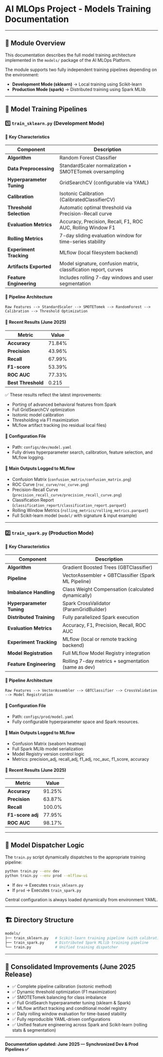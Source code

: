 # AI MLOps Project - Models Training Documentation

---

## 📂 Module Overview

This documentation describes the full model training architecture implemented in the `models/` package of the AI MLOps Platform.

The module supports two fully independent training pipelines depending on the environment:

- **Development Mode (sklearn)** → Local training using Scikit-learn
- **Production Mode (spark)** → Distributed training using Spark MLlib

---

## 🔧 Model Training Pipelines

### 1️⃣ `train_sklearn.py` (Development Mode)

#### 🔑 Key Characteristics

| Component                 | Description                                                      |
| ------------------------- | ---------------------------------------------------------------- |
| **Algorithm**             | Random Forest Classifier                                         |
| **Data Preprocessing**    | StandardScaler normalization + SMOTETomek oversampling           |
| **Hyperparameter Tuning** | GridSearchCV (configurable via YAML)                             |
| **Calibration**           | Isotonic Calibration (CalibratedClassifierCV)                    |
| **Threshold Selection**   | Automatic optimal threshold via Precision-Recall curve           |
| **Evaluation Metrics**    | Accuracy, Precision, Recall, F1, ROC AUC, Rolling Window F1      |
| **Rolling Metrics**       | 7-day sliding evaluation window for time-series stability        |
| **Experiment Tracking**   | MLflow (local filesystem backend)                                |
| **Artifacts Exported**    | Model signature, confusion matrix, classification report, curves |
| **Feature Engineering**   | Includes rolling 7-day windows and user segmentation             |

#### 🔧 Pipeline Architecture

```
Raw Features --> StandardScaler --> SMOTETomek --> RandomForest --> Calibration --> Threshold Optimization
```

#### 🔗 Recent Results (June 2025)

| Metric             | Value   |
| ------------------ | ------- |
| **Accuracy**       | 71.84%  |
| **Precision**      | 43.96%  |
| **Recall**         | 67.99%  |
| **F1-score**       | 53.39%  |
| **ROC AUC**        | 77.33%  |
| **Best Threshold** | 0.215   |

✅ These results reflect the latest improvements:

- Porting of advanced behavioral features from Spark
- Full GridSearchCV optimization
- Isotonic model calibration
- Thresholding via F1 maximization
- MLflow artifact tracking (no residual local files)

#### 🔗 Configuration File

- Path: `configs/dev/model.yaml`
- Fully drives hyperparameter search, calibration, feature selection, and MLflow logging.

#### 🔖 Main Outputs Logged to MLflow

- Confusion Matrix (`confusion_matrix/confusion_matrix.png`)
- ROC Curve (`roc_curve/roc_curve.png`)
- Precision-Recall Curve (`precision_recall_curve/precision_recall_curve.png`)
- Classification Report (`classification_report/classification_report.parquet`)
- Rolling Window Metrics (`rolling_metrics/rolling_metrics.parquet`)
- Full Scikit-learn model (`model/` with signature & input example)

---

### 2️⃣ `train_spark.py` (Production Mode)

#### 🔑 Key Characteristics

| Component                 | Description                                         |
| ------------------------- | --------------------------------------------------- |
| **Algorithm**             | Gradient Boosted Trees (GBTClassifier)              |
| **Pipeline**              | VectorAssembler + GBTClassifier (Spark ML Pipeline) |
| **Imbalance Handling**    | Class Weight Compensation (calculated dynamically)  |
| **Hyperparameter Tuning** | Spark CrossValidator (ParamGridBuilder)             |
| **Distributed Training**  | Fully parallelized Spark execution                  |
| **Evaluation Metrics**    | Accuracy, F1, Precision, Recall, ROC AUC            |
| **Experiment Tracking**   | MLflow (local or remote tracking backend)           |
| **Model Registration**    | Full MLflow Model Registry integration              |
| **Feature Engineering**   | Rolling 7-day metrics + segmentation (same as dev)  |

#### 🔧 Pipeline Architecture

```
Raw Features --> VectorAssembler --> GBTClassifier --> CrossValidation --> Model Registration
```

#### 🔗 Configuration File

- Path: `configs/prod/model.yaml`
- Fully configurable hyperparameter space and Spark resources.

#### 🔖 Main Outputs Logged to MLflow

- Confusion Matrix (seaborn heatmap)
- Full Spark MLlib model serialization
- Model Registry version control logic
- Metrics: precision_adj, recall_adj, f1_adj, roc_auc, f1_score, accuracy

#### 🔗 Recent Results (June 2025)

| Metric             | Value   |
| ------------------ | ------- |
| **Accuracy**       | 91.25%  |
| **Precision**      | 63.87%  |
| **Recall**         | 100.0%  |
| **F1-score adj**   | 77.95%  |
| **ROC AUC**        | 98.17%  |

---

## 🚀 Model Dispatcher Logic

The `train.py` script dynamically dispatches to the appropriate training pipeline:

```bash
python train.py --env dev
python train.py --env prod --mlflow-ui
```

- If `dev` → Executes `train_sklearn.py`
- If `prod` → Executes `train_spark.py`

Central configuration is always loaded dynamically from environment YAML.

---

## 🏗️ Directory Structure

```bash
models/
├── train_sklearn.py   # Scikit-learn training pipeline (with calibration, tuning, rolling metrics)
├── train_spark.py     # Distributed Spark MLlib training pipeline
└── train.py           # Unified training dispatcher
```

---

## 🏅 Consolidated Improvements (June 2025 Release)

- ✅ Complete pipeline calibration (isotonic method)
- ✅ Dynamic threshold optimization (F1 maximization)
- ✅ SMOTETomek balancing for class imbalance
- ✅ Full GridSearch hyperparameter tuning (sklearn & Spark)
- ✅ MLflow artifact tracking and conditional model registry
- ✅ Daily rolling window evaluation for time-based stability
- ✅ Fully reproducible YAML-driven configurations
- ✅ Unified feature engineering across Spark and Scikit-learn (rolling stats & segmentation)

---

**Documentation updated: June 2025 — Synchronized Dev & Prod Pipelines ✅**
